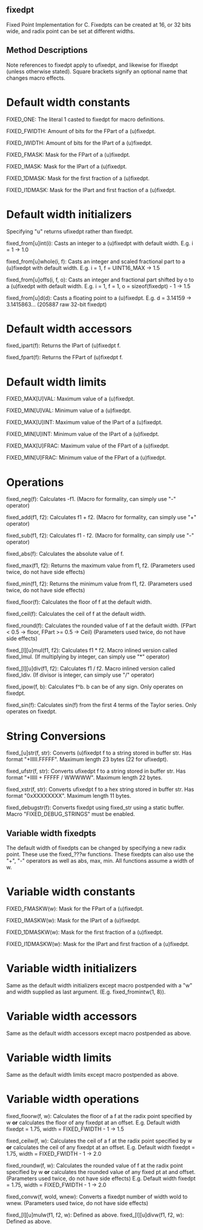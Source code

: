 ## fixedpt
Fixed Point Implementation for C. Fixedpts can be created at 16, or 32 bits wide, and radix point can be set at different widths.

## Method Descriptions
Note references to fixedpt apply to ufixedpt, and likewise for lfixedpt (unless otherwise stated).
Square brackets signify an optional name that changes macro effects.

# Default width constants 

FIXED\_ONE: The literal 1 casted to fixedpt for macro definitions.

FIXED\_FWIDTH: Amount of bits for the FPart of a (u)fixedpt.

FIXED\_IWIDTH: Amount of bits for the IPart of a (u)fixedpt.

FIXED\_FMASK: Mask for the FPart of a (u)fixedpt.

FIXED\_IMASK: Mask for the IPart of a (u)fixedpt.

FIXED\_1DMASK: Mask for the first fraction of a (u)fixedpt.

FIXED\_I1DMASK: Mask for the IPart and first fraction of a (u)fixedpt.

# Default width initializers

Specifying "u" returns ufixedpt rather than fixedpt.

fixed\_from\[u\]int(i): Casts an integer to a (u)fixedpt with default width.
    E.g. i = 1 -> 1.0

fixed\_from\[u\]whole(i, f): Casts an integer and scaled fractional part to a (u)fixedpt with default width.
    E.g. i = 1, f = UINT16_MAX -> 1.5

fixed\_from\[u\]offs(i, f, o): Casts an integer and fractional part shifted by o to a (u)fixedpt with default width.
    E.g. i = 1, f = 1, o = sizeof(fixedpt) - 1 -> 1.5
    
fixed\_from\[u\]d(d): Casts a floating point to a (u)fixedpt.
    E.g. d = 3.14159 -> 3.1415863... (205887 raw 32-bit fixedpt)
    
# Default width accessors

fixed\_ipart(f): Returns the IPart of (u)fixedpt f.

fixed\_fpart(f): Returns the FPart of (u)fixedpt f.
    
# Default width limits

FIXED\_MAX\[U\]VAL: Maximum value of a (u)fixedpt.

FIXED\_MIN\[U\]VAL: Minimum value of a (u)fixedpt.

FIXED\_MAX\[U\]INT: Maximum value of the IPart of a (u)fixedpt.

FIXED\_MIN\[U\]INT: Minimum value of the IPart of a (u)fixedpt.

FIXED\_MAX\[U\]FRAC: Maximum value of the FPart of a (u)fixedpt.

FIXED\_MIN\[U\]FRAC: Minimum value of the FPart of a (u)fixedpt.

# Operations

fixed\_neg(f): Calculates -f1. (Macro for formality, can simply use "-" operator)

fixed\_add(f1, f2): Calculates f1 + f2. (Macro for formality, can simply use "+" operator)

fixed\_sub(f1, f2): Calculates f1 - f2. (Macro for formality, can simply use "-" operator)

fixed\_abs(f): Calculates the absolute value of f.

fixed\_max(f1, f2): Returns the maximum value from f1, f2. (Parameters used twice, do not have side effects)

fixed\_min(f1, f2): Returns the minimum value from f1, f2. (Parameters used twice, do not have side effects)

fixed\_floor(f): Calculates the floor of f at the default width.

fixed\_ceil(f): Calculates the ceil of f at the default width.

fixed\_round(f): Calculates the rounded value of f at the default width. (FPart < 0.5 -> floor, FPart >= 0.5 -> Ceil) (Parameters used twice, do not have side effects)

fixed\_\[l\]\[u\]mul(f1, f2): Calculates f1 * f2. Macro inlined version called fixed\_lmul. (If multiplying by integer, can simply use "*" operator)

fixed\_\[l\]\[u\]div(f1, f2): Calculates f1 / f2. Macro inlined version called fixed\_ldiv. (If divisor is integer, can simply use "/" operator)

fixed\_ipow(f, b): Calculates f^b. b can be of any sign. Only operates on fixedpt.

fixed\_sin(f): Calculates sin(f) from the first 4 terms of the Taylor series. Only operates on fixedpt.

# String Conversions

fixed\_\[u\]str(f, str): Converts (u)fixedpt f to a string stored in buffer str. Has format "+IIIII.FFFFF". Maximum length 23 bytes (22 for ufixedpt).

fixed\_ufstr(f, str): Converts ufixedpt f to a string stored in buffer str. Has format "+IIIII + FFFFF / WWWWW". Maximum length 22 bytes.

fixed\_xstr(f, str): Converts ufixedpt f to a hex string stored in buffer str. Has format "0xXXXXXXXX". Maximum length 11 bytes.

fixed\_debugstr(f): Converts fixedpt using fixed\_str using a static buffer. Macro "FIXED_DEBUG_STRINGS" must be enabled.

## Variable width fixedpts

The default width of fixedpts can be changed by specifying a new radix point. These use the fixed\_???w functions. These fixedpts can also use the "+", "-" operators as well as abs, max, min. All functions assume a width of w.

# Variable width constants

FIXED\_FMASKW(w): Mask for the FPart of a (u)fixedpt.

FIXED\_IMASKW(w): Mask for the IPart of a (u)fixedpt.

FIXED\_1DMASKW(w): Mask for the first fraction of a (u)fixedpt.

FIXED\_I1DMASKW(w): Mask for the IPart and first fraction of a (u)fixedpt.

# Variable width initializers

Same as the default width initializers except macro postpended with a "w" and width supplied as last argument. (E.g. fixed\_fromintw(1, 8)).

# Variable width accessors

Same as the default width accessors except macro postpended as above.

# Variable width limits

Same as the default width limits except macro postpended as above.

# Variable width operations

fixed\_floorw(f, w): Calculates the floor of a f at the radix point specified by w **or** calculates the floor of any fixedpt at an offset.
    E.g. Default width fixedpt = 1.75, width = FIXED_FWIDTH - 1 -> 1.5
    
fixed\_ceilw(f, w): Calculates the ceil of a f at the radix point specified by w **or** calculates the ceil of any fixedpt at an offset.
    E.g. Default width fixedpt = 1.75, width = FIXED_FWIDTH - 1 -> 2.0
    
fixed\_roundw(f, w): Calculates the rounded value of f at the radix point specified by w **or** calculates the rounded value of any fixed pt at and offset. (Parameters used twice, do not have side effects)
    E.g. Default width fixedpt = 1.75, width = FIXED_FWIDTH - 1 -> 2.0

fixed\_convw(f, wold, wnew): Converts a fixedpt number of width wold to wnew. (Parameters used twice, do not have side effects)

fixed\_\[l\]\[u\]mulw(f1, f2, w): Defined as above.
fixed\_\[l\]\[u\]divw(f1, f2, w): Defined as above.